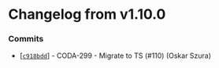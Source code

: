 # Changelog from v1.10.0
### Commits
* [[`c918bdd`](http://github.com/coda-it/graphen/commit/c918bdde45f347d0e88cbcbc497720ccd6b84387)] - CODA-299 - Migrate to TS (#110) (Oskar Szura)